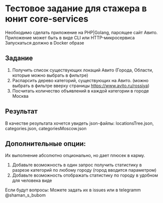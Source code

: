 # Тестовое задание для стажера в юнит core-services

Необходимо сделать приложение на PHP|Golang, парсящее сайт Авито.
Приложение может быть в виде CLI или HTTP-микросервиса
Запускаться должно в Docker образе

## Задание

1. Получить список существующих локаций Авито (Города, Области, которые можно выбрать в фильтре)
2. Распарсить дерево категорий, существующих на Авито. (можно выбрать в фильтре вверху страницы https://www.avito.ru/rossiya)
3. Посчитать количество объявлений в каждой категории в городе Москва

## Результат

В качестве результата хочется увидеть json-файлы:
locationsTree.json, categories.json, categoriesMoscow.json

## Дополнительные опции:

Их выполнение абсолютно опционально, но дает плюсек в карму.

1. Добавьте возможность в один запрос получить статистику в разрезе категорий по любому городу (город вводится параметром)
2. Добавьте возможность отображать статистику по городу в удобном для человека виде

Если будут вопросы: Можете задать их в issues или в telegramm @shaman_s_bubom
